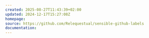 ```yaml
---
created: 2025-08-27T11:43:39+02:00
updated: 2024-12-17T15:27:08Z
homepage:
source: https://github.com/Relequestual/sensible-github-labels
documentation:
---
```

